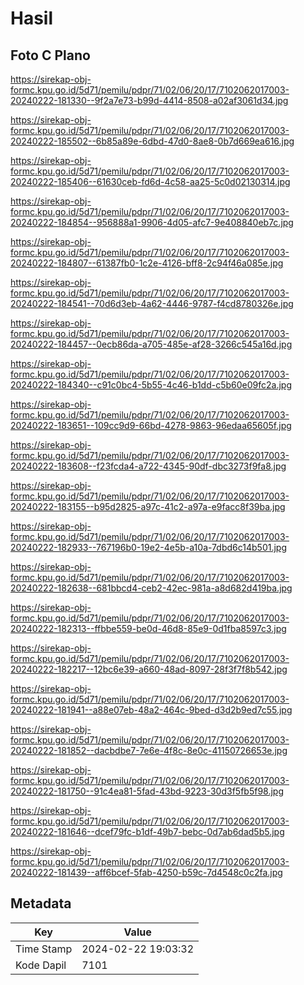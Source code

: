 # Hasil

## Foto C Plano

https://sirekap-obj-formc.kpu.go.id/5d71/pemilu/pdpr/71/02/06/20/17/7102062017003-20240222-181330--9f2a7e73-b99d-4414-8508-a02af3061d34.jpg

https://sirekap-obj-formc.kpu.go.id/5d71/pemilu/pdpr/71/02/06/20/17/7102062017003-20240222-185502--6b85a89e-6dbd-47d0-8ae8-0b7d669ea616.jpg

https://sirekap-obj-formc.kpu.go.id/5d71/pemilu/pdpr/71/02/06/20/17/7102062017003-20240222-185406--61630ceb-fd6d-4c58-aa25-5c0d02130314.jpg

https://sirekap-obj-formc.kpu.go.id/5d71/pemilu/pdpr/71/02/06/20/17/7102062017003-20240222-184854--956888a1-9906-4d05-afc7-9e408840eb7c.jpg

https://sirekap-obj-formc.kpu.go.id/5d71/pemilu/pdpr/71/02/06/20/17/7102062017003-20240222-184807--61387fb0-1c2e-4126-bff8-2c94f46a085e.jpg

https://sirekap-obj-formc.kpu.go.id/5d71/pemilu/pdpr/71/02/06/20/17/7102062017003-20240222-184541--70d6d3eb-4a62-4446-9787-f4cd8780326e.jpg

https://sirekap-obj-formc.kpu.go.id/5d71/pemilu/pdpr/71/02/06/20/17/7102062017003-20240222-184457--0ecb86da-a705-485e-af28-3266c545a16d.jpg

https://sirekap-obj-formc.kpu.go.id/5d71/pemilu/pdpr/71/02/06/20/17/7102062017003-20240222-184340--c91c0bc4-5b55-4c46-b1dd-c5b60e09fc2a.jpg

https://sirekap-obj-formc.kpu.go.id/5d71/pemilu/pdpr/71/02/06/20/17/7102062017003-20240222-183651--109cc9d9-66bd-4278-9863-96edaa65605f.jpg

https://sirekap-obj-formc.kpu.go.id/5d71/pemilu/pdpr/71/02/06/20/17/7102062017003-20240222-183608--f23fcda4-a722-4345-90df-dbc3273f9fa8.jpg

https://sirekap-obj-formc.kpu.go.id/5d71/pemilu/pdpr/71/02/06/20/17/7102062017003-20240222-183155--b95d2825-a97c-41c2-a97a-e9facc8f39ba.jpg

https://sirekap-obj-formc.kpu.go.id/5d71/pemilu/pdpr/71/02/06/20/17/7102062017003-20240222-182933--767196b0-19e2-4e5b-a10a-7dbd6c14b501.jpg

https://sirekap-obj-formc.kpu.go.id/5d71/pemilu/pdpr/71/02/06/20/17/7102062017003-20240222-182638--681bbcd4-ceb2-42ec-981a-a8d682d419ba.jpg

https://sirekap-obj-formc.kpu.go.id/5d71/pemilu/pdpr/71/02/06/20/17/7102062017003-20240222-182313--ffbbe559-be0d-46d8-85e9-0d1fba8597c3.jpg

https://sirekap-obj-formc.kpu.go.id/5d71/pemilu/pdpr/71/02/06/20/17/7102062017003-20240222-182217--12bc6e39-a660-48ad-8097-28f3f7f8b542.jpg

https://sirekap-obj-formc.kpu.go.id/5d71/pemilu/pdpr/71/02/06/20/17/7102062017003-20240222-181941--a88e07eb-48a2-464c-9bed-d3d2b9ed7c55.jpg

https://sirekap-obj-formc.kpu.go.id/5d71/pemilu/pdpr/71/02/06/20/17/7102062017003-20240222-181852--dacbdbe7-7e6e-4f8c-8e0c-41150726653e.jpg

https://sirekap-obj-formc.kpu.go.id/5d71/pemilu/pdpr/71/02/06/20/17/7102062017003-20240222-181750--91c4ea81-5fad-43bd-9223-30d3f5fb5f98.jpg

https://sirekap-obj-formc.kpu.go.id/5d71/pemilu/pdpr/71/02/06/20/17/7102062017003-20240222-181646--dcef79fc-b1df-49b7-bebc-0d7ab6dad5b5.jpg

https://sirekap-obj-formc.kpu.go.id/5d71/pemilu/pdpr/71/02/06/20/17/7102062017003-20240222-181439--aff6bcef-5fab-4250-b59c-7d4548c0c2fa.jpg


## Metadata

| Key        | Value               |
| ---------- | ------------------- |
| Time Stamp | 2024-02-22 19:03:32 |
| Kode Dapil | 7101                |



